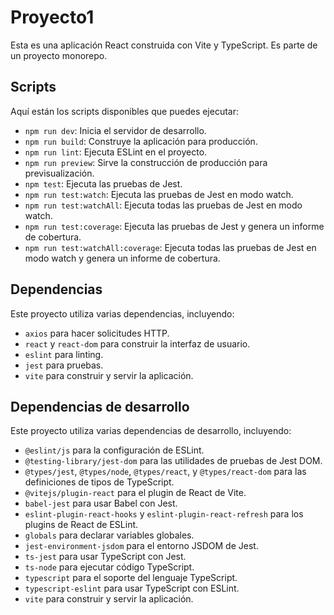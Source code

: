 # Proyecto1

Esta es una aplicación React construida con Vite y TypeScript. Es parte de un proyecto monorepo.

## Scripts

Aquí están los scripts disponibles que puedes ejecutar:

- `npm run dev`: Inicia el servidor de desarrollo.
- `npm run build`: Construye la aplicación para producción.
- `npm run lint`: Ejecuta ESLint en el proyecto.
- `npm run preview`: Sirve la construcción de producción para previsualización.
- `npm test`: Ejecuta las pruebas de Jest.
- `npm run test:watch`: Ejecuta las pruebas de Jest en modo watch.
- `npm run test:watchAll`: Ejecuta todas las pruebas de Jest en modo watch.
- `npm run test:coverage`: Ejecuta las pruebas de Jest y genera un informe de cobertura.
- `npm run test:watchAll:coverage`: Ejecuta todas las pruebas de Jest en modo watch y genera un informe de cobertura.

## Dependencias

Este proyecto utiliza varias dependencias, incluyendo:

- `axios` para hacer solicitudes HTTP.
- `react` y `react-dom` para construir la interfaz de usuario.
- `eslint` para linting.
- `jest` para pruebas.
- `vite` para construir y servir la aplicación.

## Dependencias de desarrollo

Este proyecto utiliza varias dependencias de desarrollo, incluyendo:

- `@eslint/js` para la configuración de ESLint.
- `@testing-library/jest-dom` para las utilidades de pruebas de Jest DOM.
- `@types/jest`, `@types/node`, `@types/react`, y `@types/react-dom` para las definiciones de tipos de TypeScript.
- `@vitejs/plugin-react` para el plugin de React de Vite.
- `babel-jest` para usar Babel con Jest.
- `eslint-plugin-react-hooks` y `eslint-plugin-react-refresh` para los plugins de React de ESLint.
- `globals` para declarar variables globales.
- `jest-environment-jsdom` para el entorno JSDOM de Jest.
- `ts-jest` para usar TypeScript con Jest.
- `ts-node` para ejecutar código TypeScript.
- `typescript` para el soporte del lenguaje TypeScript.
- `typescript-eslint` para usar TypeScript con ESLint.
- `vite` para construir y servir la aplicación.